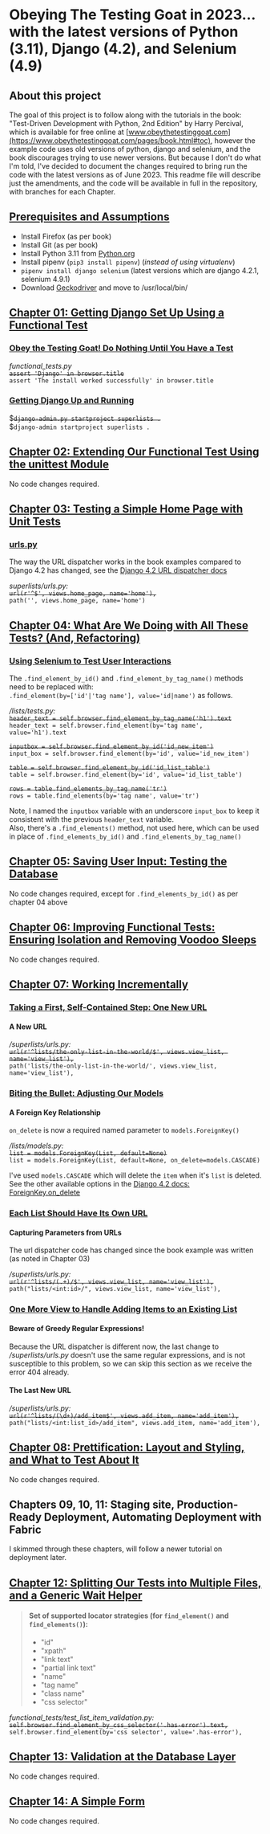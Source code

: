 # Obeying The Testing Goat in 2023... with the latest versions of Python (3.11), Django (4.2), and Selenium (4.9)

## About this project

The goal of this project is to follow along with the tutorials in the book:
"Test-Driven Development with Python, 2nd Edition" by Harry Percival, which is available for free online
at  [www.obeythetestinggoat.com](https://www.obeythetestinggoat.com/pages/book.html#toc), however the example code uses
old versions of python, django and selenium, and the book discourages trying to use newer versions. But because I don't
do what I'm told, I've decided to document the changes required to bring run the code with the latest versions as of
June 2023. This readme file will describe just the amendments, and the code will be available in full in the repository,
with branches for each Chapter.

## [Prerequisites and Assumptions](https://www.obeythetestinggoat.com/book/pre-requisite-installations.html)

- Install Firefox (as per book)
- Install Git (as per book)
- Install Python 3.11 from [Python.org](https://www.python.org/downloads/)
- Install pipenv (`pip3 install pipenv`) (_instead of using virtualenv_)
- `pipenv install django selenium` (latest versions which are django 4.2.1, selenium 4.9.1)
- Download [Geckodriver](https://github.com/mozilla/geckodriver/releases) and move to /usr/local/bin/

## [Chapter 01: Getting Django Set Up Using a Functional Test](https://www.obeythetestinggoat.com/book/chapter_01.html)

### [Obey the Testing Goat! Do Nothing Until You Have a Test](https://www.obeythetestinggoat.com/book/chapter_01.html#_obey_the_testing_goat_do_nothing_until_you_have_a_test)

*functional_tests.py*  
~~`assert 'Django' in browser.title`~~  
`assert 'The install worked successfully' in browser.title`

### [Getting Django Up and Running](https://www.obeythetestinggoat.com/book/chapter_01.html#_getting_django_up_and_running)

$~~`django-admin.py startproject superlists .`~~  
$`django-admin startproject superlists .`

## [Chapter 02: Extending Our Functional Test Using the unittest Module](https://www.obeythetestinggoat.com/book/chapter_02_unittest.html)

No code changes required.

## [Chapter 03: Testing a Simple Home Page with Unit Tests](https://www.obeythetestinggoat.com/book/chapter_unit_test_first_view.html)

### [urls.py](https://www.obeythetestinggoat.com/book/chapter_unit_test_first_view.html#_urls_py)

The way the URL dispatcher works in the book examples compared to Django 4.2 has changed, see
the [Django 4.2 URL dispatcher docs](https://docs.djangoproject.com/en/4.2/topics/http/urls/#url-dispatcher)

*superlists/urls.py:*  
~~`url(r'^$', views.home_page, name='home'),`~~  
`path('', views.home_page, name='home')`

## [Chapter 04: What Are We Doing with All These Tests? (And, Refactoring)](https://www.obeythetestinggoat.com/book/chapter_philosophy_and_refactoring.html)

### [Using Selenium to Test User Interactions](https://www.obeythetestinggoat.com/book/chapter_philosophy_and_refactoring.html#_using_selenium_to_test_user_interactions)

The `.find_element_by_id()` and `.find_element_by_tag_name()` methods need to be replaced with:  
`.find_element(by=['id'|'tag name'], value='id|name')` as follows.

*/lists/tests.py:*  
~~`header_text = self.browser.find_element_by_tag_name('h1').text`~~   
`header_text = self.browser.find_element(by='tag name', value='h1').text`

~~`inputbox = self.browser.find_element_by_id('id_new_item')`~~  
`input_box = self.browser.find_element(by='id', value='id_new_item')`

~~`table = self.browser.find_element_by_id('id_list_table')`~~  
`table = self.browser.find_element(by='id', value='id_list_table')`

~~`rows = table.find_elements_by_tag_name('tr')`~~  
`rows = table.find_elements(by='tag name', value='tr')`

Note, I named the `inputbox` variable with an underscore `input_box` to keep it consistent with the
previous `header_text`
variable.  
Also, there's a `.find_elements()` method, not used here, which can be used in place of `.find_elements_by_id()` and
`.find_elements_by_tag_name()`

## [Chapter 05: Saving User Input: Testing the Database](https://www.obeythetestinggoat.com/book/chapter_post_and_database.html)

No code changes required, except for `.find_elements_by_id()` as per chapter 04 above

## [Chapter 06: Improving Functional Tests: Ensuring Isolation and Removing Voodoo Sleeps](https://www.obeythetestinggoat.com/book/chapter_explicit_waits_1.html)

No code changes required.

## [Chapter 07: Working Incrementally](https://www.obeythetestinggoat.com/book/chapter_working_incrementally.html)

### [Taking a First, Self-Contained Step: One New URL](https://www.obeythetestinggoat.com/book/chapter_working_incrementally.html#_taking_a_first_self_contained_step_one_new_url)

#### A New URL

*/superlists/urls.py:*  
~~`url(r'^lists/the-only-list-in-the-world/$', views.view_list, name='view_list'),`~~  
`path('lists/the-only-list-in-the-world/', views.view_list, name='view_list'),`

### [Biting the Bullet: Adjusting Our Models](https://www.obeythetestinggoat.com/book/chapter_working_incrementally.html#_biting_the_bullet_adjusting_our_models)

#### A Foreign Key Relationship

`on_delete` is now a required named parameter to `models.ForeignKey()`

*/lists/models.py:*  
~~`list = models.ForeignKey(List, default=None)`~~  
`list = models.ForeignKey(List, default=None, on_delete=models.CASCADE)`

I've used `models.CASCADE` which will delete the `item` when it's `list` is deleted.  
See the other available options in
the [Django 4.2 docs: ForeignKey.on_delete](https://docs.djangoproject.com/en/4.2/ref/models/fields/#django.db.models.ForeignKey.on_delete)

### [Each List Should Have Its Own URL](https://www.obeythetestinggoat.com/book/chapter_working_incrementally.html#_each_list_should_have_its_own_url)

#### Capturing Parameters from URLs

The url dispatcher code has changed since the book example was written (as noted in Chapter 03)

*/superlists/urls.py:*  
~~`url(r'^lists/(.+)/$', views.view_list, name='view_list'),`~~  
`path("lists/<int:id>/", views.view_list, name='view_list'),`

### [One More View to Handle Adding Items to an Existing List](https://www.obeythetestinggoat.com/book/chapter_working_incrementally.html#_one_more_view_to_handle_adding_items_to_an_existing_list)

#### Beware of Greedy Regular Expressions!

Because the URL dispatcher is different now, the last change to */superlists/urls.py* doesn't use the same regular
expressions, and is not susceptible to this problem, so we can skip this section as we receive the error 404 already.

#### The Last New URL

*/superlists/urls.py:*  
~~`url(r'^lists/(\d+)/add_item$', views.add_item, name='add_item'),`~~  
`path("lists/<int:list_id>/add_item", views.add_item, name='add_item'),`

## [Chapter 08: Prettification: Layout and Styling, and What to Test About It](https://www.obeythetestinggoat.com/book/chapter_prettification.html)

No code changes required.

## Chapters 09, 10, 11: Staging site, Production-Ready Deployment, Automating Deployment with Fabric

I skimmed through these chapters, will follow a newer tutorial on deployment later.

## [Chapter 12: Splitting Our Tests into Multiple Files, and a Generic Wait Helper](https://www.obeythetestinggoat.com/book/chapter_organising_test_files.html)

> #### Set of supported locator strategies (for `find_element()` and `find_elements()`):
> - "id"
> - "xpath"
> - "link text"
> - "partial link text"
> - "name"
> - "tag name"
> - "class name"
> - "css selector"

*functional_tests/test_list_item_validation.py:*  
~~`self.browser.find_element_by_css_selector('.has-error').text,`~~  
`self.browser.find_element(by='css selector', value='.has-error'),`

## [Chapter 13: Validation at the Database Layer](https://www.obeythetestinggoat.com/book/chapter_database_layer_validation.html)

No code changes required.

## [Chapter 14: A Simple Form](https://www.obeythetestinggoat.com/book/chapter_simple_form.html)

No code changes required.